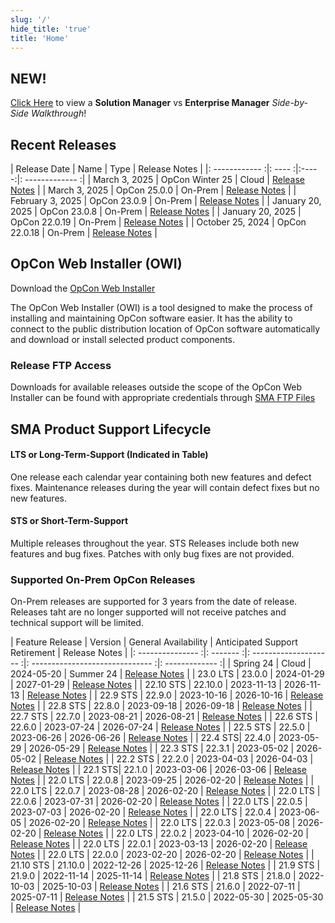 ```yaml
---
slug: '/'
hide_title: 'true'
title: 'Home'
---
```


## NEW!

[Click Here](sm_vs_em) to view a **Solution Manager** vs **Enterprise Manager** *Side-by-Side Walkthrough*!

## Recent Releases

| Release Date | Name | Type | Release Notes |
|: ------------ :|: ---- :|:-----:|: ------------- :|
| March 3, 2025 | OpCon Winter 25 | Cloud | [Release Notes](https://help.smatechnologies.com/opcon/core/release-notes) |
| March 3, 2025 | OpCon 25.0.0 | On-Prem | [Release Notes](https://help.smatechnologies.com/opcon/core/v25.0/release-notes#opcon-2500) |
| February 3, 2025 | OpCon 23.0.9 | On-Prem | [Release Notes](https://help.smatechnologies.com/opcon/core/v23.0/release-notes#opcon-2309) |
| January 20, 2025 | OpCon 23.0.8 | On-Prem | [Release Notes](https://help.smatechnologies.com/opcon/core/v23.0/release-notes#opcon-2308) |
| January 20, 2025 | OpCon 22.0.19 | On-Prem | [Release Notes](https://help.smatechnologies.com/opcon/core/v22.0/release-notes#opcon-22019) |
| October 25, 2024 | OpCon 22.0.18 | On-Prem | [Release Notes](https://help.smatechnologies.com/opcon/core/v22.0/release-notes#opcon-22018) |


## OpCon Web Installer (OWI)

Download the [OpCon Web Installer](https://smatechnologies.hosted-by-files.com/OpConPublicUtilities/OpConWebInstaller.zip)

The OpCon Web Installer (OWI) is a tool designed to make the process of installing and maintaining OpCon software easier. It has the ability to connect to the public distribution location of OpCon software automatically and download or install selected product components.

### Release FTP Access

Downloads for available releases outside the scope of the OpCon Web Installer can be found with appropriate credentials through [SMA FTP Files](https://files.smatechnologies.com/files/)

## SMA Product Support Lifecycle

#### LTS or Long-Term-Support (Indicated in Table)

One release each calendar year containing both new features and defect fixes. Maintenance releases during the year will contain defect fixes but no new features.

#### STS or Short-Term-Support

Multiple releases throughout the year. STS Releases include both new features and bug fixes. Patches with only bug fixes are not provided.


### Supported On-Prem OpCon Releases

On-Prem releases are supported for 3 years from the date of release. Releases taht are no longer supported will not receive patches and  technical support will be limited.


| Feature Release | Version | General Availability | Anticipated Support Retirement | Release Notes |
|: --------------- :|: ------- :|: -------------------- :|: ------------------------------ :|: ------------- :|
| Spring 24 | Cloud | 2024-05-20 | Summer 24 | [Release Notes](https://help.smatechnologies.com/opcon/core/release-notes) |
| 23.0 LTS | 23.0.0 | 2024-01-29 | 2027-01-29 | [Release Notes](https://help.smatechnologies.com/opcon/core/v23.0/release-notes#opcon-2300) |
| 22.10 STS | 22.10.0 | 2023-11-13 | 2026-11-13 | [Release Notes](opcon-release-notes-22/#opcon-22100) |
| 22.9 STS | 22.9.0 | 2023-10-16 | 2026-10-16 | [Release Notes](opcon-release-notes-22#opcon-2290) |
| 22.8 STS | 22.8.0 | 2023-09-18 | 2026-09-18 | [Release Notes](opcon-release-notes-22/#opcon-2280) |
| 22.7 STS | 22.7.0 | 2023-08-21 | 2026-08-21 | [Release Notes](opcon-release-notes-22/#opcon-2270) |
| 22.6 STS | 22.6.0 | 2023-07-24 | 2026-07-24 | [Release Notes](opcon-release-notes-22#opcon-2260) |
| 22.5 STS | 22.5.0 | 2023-06-26 | 2026-06-26 | [Release Notes](opcon-release-notes-22/#opcon-2250) |
| 22.4 STS| 22.4.0 | 2023-05-29 | 2026-05-29 | [Release Notes](opcon-release-notes-22/#opcon-2240) |
| 22.3 STS | 22.3.1 | 2023-05-02 | 2026-05-02 | [Release Notes](opcon-release-notes-22/#opcon-2231) |
| 22.2 STS | 22.2.0 | 2023-04-03 | 2026-04-03 | [Release Notes](opcon-release-notes-22/#opcon-2220) |
| 22.1 STS| 22.1.0 | 2023-03-06 | 2026-03-06 | [Release Notes](opcon-release-notes-22/#opcon-2210) |
| 22.0 LTS | 22.0.8 | 2023-09-25 | 2026-02-20 | [Release Notes](https://help.smatechnologies.com/opcon/core/v22.0/release-notes/#opcon-2208) |
| 22.0 LTS | 22.0.7 | 2023-08-28 | 2026-02-20 | [Release Notes](https://help.smatechnologies.com/opcon/core/v22.0/release-notes/#opcon-2207) |
| 22.0 LTS | 22.0.6 | 2023-07-31 | 2026-02-20 | [Release Notes](https://help.smatechnologies.com/opcon/core/v22.0/release-notes/#opcon-2206) |
| 22.0 LTS | 22.0.5 | 2023-07-03 | 2026-02-20 | [Release Notes](https://help.smatechnologies.com/opcon/core/v22.0/release-notes/#opcon-2205) |
| 22.0 LTS | 22.0.4 | 2023-06-05 | 2026-02-20 | [Release Notes](https://help.smatechnologies.com/opcon/core/v22.0/release-notes/#opcon-2204) |
| 22.0 LTS | 22.0.3 | 2023-05-08 | 2026-02-20 | [Release Notes](https://help.smatechnologies.com/opcon/core/v22.0/release-notes/#opcon-2203) |
| 22.0 LTS | 22.0.2 | 2023-04-10 | 2026-02-20 | [Release Notes](https://help.smatechnologies.com/opcon/core/v22.0/release-notes/#opcon-2202) |
| 22.0 LTS | 22.0.1 | 2023-03-13 | 2026-02-20 | [Release Notes](https://help.smatechnologies.com/opcon/core/v22.0/release-notes/#opcon-2201) |
| 22.0 LTS | 22.0.0 | 2023-02-20 | 2026-02-20 | [Release Notes](https://help.smatechnologies.com/opcon/core/v22.0/release-notes/#opcon-2200) |
| 21.10 STS | 21.10.0 | 2022-12-26 | 2025-12-26 | [Release Notes](opcon-release-notes-21/#opcon-21100) |
| 21.9 STS | 21.9.0 | 2022-11-14 | 2025-11-14 | [Release Notes](opcon-release-notes-21/#opcon-2190) |
| 21.8 STS | 21.8.0 | 2022-10-03 | 2025-10-03 | [Release Notes](opcon-release-notes-21/#opcon-2180) |
| 21.6 STS | 21.6.0 | 2022-07-11 | 2025-07-11 | [Release Notes](opcon-release-notes-21/#opcon-2160) |
| 21.5 STS | 21.5.0 | 2022-05-30 | 2025-05-30 | [Release Notes](opcon-release-notes-21/#opcon-2150) |


